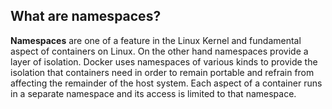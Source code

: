 ## What are namespaces?
**Namespaces** are one of a feature in the Linux Kernel and fundamental aspect of containers on Linux. On the other hand namespaces provide a layer of isolation. Docker uses namespaces of various kinds to provide the isolation that containers need in order to remain portable and refrain from affecting the remainder of the host system. Each aspect of a container runs in a separate namespace and its access is limited to that namespace.
